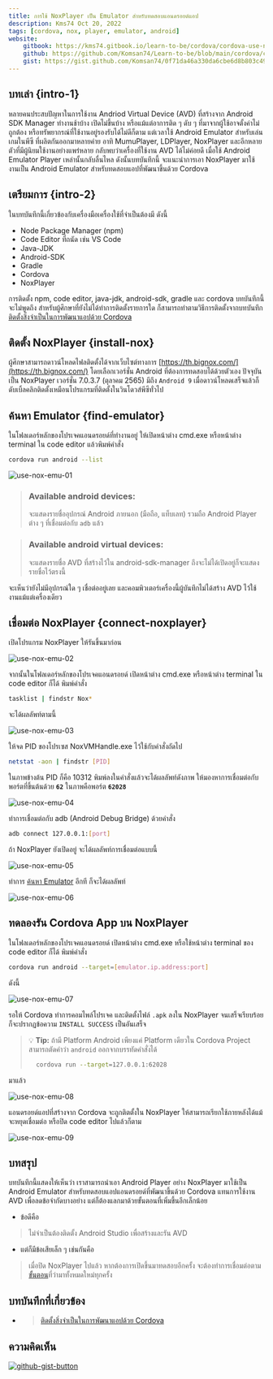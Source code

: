 ```yaml
---
title: การใช้ NoxPlayer เป็น Emulator สำหรับทดสอบแอนดรอยด์แอป
description: Kms74 Oct 20, 2022
tags: [cordova, nox, player, emulator, android]
website:
    gitbook: https://kms74.gitbook.io/learn-to-be/cordova/cordova-use-nox-player.md
    github: https://github.com/Komsan74/Learn-to-be/blob/main/cordova/cordova-use-nox-player.md
    gist: https://gist.github.com/Komsan74/0f71da46a330da6cbe6d8b803c49da54
---
```


## บทเล่า {intro-1}

หลายคนประสบปัญหาในการใช้งาน Andriod Virtual Device (AVD) ที่สร้างจาก Android SDK Manager ทำงานช้าบ้าง เปิดไม่ขึ้นบ้าง หรือแม้แต่อาการติด ๆ ดับ ๆ ที่มาจากผู้ใช้อาจตั้งค่าไม่ถูกต้อง หรือทรัพยากรณ์ที่ใช้งานอยู่รองรับได้ไม่ดีก็ตาม แต่เวลาใช้ Android Emulator สำหรับเล่นเกมในพีซี ที่ผลิตกันออกมาหลายค่าย อาทิ MumuPlayer, LDPlayer, NoxPlayer และอีกหลายตัวที่มีผู้นิยมใช้งานอย่างแพร่หลาย กลับพบว่าเครื่องที่ใช้งาน AVD ได้ไม่ค่อยดี เมื่อใช้ Android Emulator Player เหล่านั้นกลับลื่นไหล ดังนั้นบทบันทึกนี้ จะแนะนำการเอา NoxPlayer มาใช้งานเป็น Android Emulator สำหรับทดสอบแอปที่พัฒนาขึ้นด้วย Cordova 

## เตรียมการ {intro-2}

ในบทบันทึกนี้เกี่ยวข้องกับเครื่องมือเครื่องใช้ที่จำเป็นต้องมี ดังนี้

* Node Package Manager (npm)
* Code Editor ที่ถนัด เช่น VS Code
* Java-JDK
* Android-SDK
* Gradle
* Cordova
* NoxPlayer

การติดตั้ง npm, code editor, java-jdk, android-sdk, gradle และ cordova บทบันทึกนี้จะไม่พูดถึง สำหรับผู้ศึกษาที่ยังไม่ได้ทำการติดตั้งรายการใด ก็สามารถทำตามวิธีการติดตั้งจากบทบันทึก [ติดตั้งสิ่งจำเป็นในการพัฒนาแอปด้วย Cordova](https://kms74.gitbook.io/learn-to-be/cordova/cordova-installation)

## ติดตั้ง NoxPlayer {install-nox}

ผู้ศึกษาสามารถดาวน์โหลดไฟลติดตั้งได้จากเว็บไซต์ทางการ [https://th.bignox.com/](https://th.bignox.com/) โดยเลือกเวอร์ชั่น Android ที่ต้องการทดสอบได้ด้วยตัวเอง ปัจจุบันเป็น NoxPlayer เวอร์ชั่น 7.0.3.7 (ตุลาคม 2565) มีถึง `Android 9`  เมื่อดาวน์โหลดเสร็จแล้วก็ดับเบิ้ลคลิกติดตั้งเหมือนโปรแกรมที่ติดตั้งในวินโดวส์พีซีทั่วไป

## ค้นหา Emulator {find-emulator}

ในโฟลเดอร์หลักของโปรเจคแอนดรอยด์ที่ทำงานอยู่ ให้เปิดหน้าต่าง cmd.exe หรือหน้าต่าง terminal ใน code editor แล้วพิมพ์คำสั่ง

```sh
cordova run android --list
```

![use-nox-emu-01](https://user-images.githubusercontent.com/52767363/196839699-e843cf8f-bc99-401e-b6b0-367434e65737.png)

> ### Available android devices:
> จะแสดงรายชื่ออุปกรณ์ Android ภายนอก (มือถือ, แท็บเลท) รวมถือ Android Player ต่าง ๆ ที่เชื่อมต่อกับ `adb` แล้ว

> ### Available android virtual devices:
> จะแสดงรายชื่อ AVD ที่สร้างไว้ใน android-sdk-manager ถึงจะไม่ได้เปิดอยู่ก็จะแสดงรายชื่อไว้ตรงนี้

จะเห็นว่ายังไม่มีอุปกรณ์ใด ๆ เชื่อต่ออยู่เลย และคอมพิวเตอร์เครื่องนี้ผู้บันทึกไม่ได้สร้าง AVD ไว้ใช้งานแม้แต่เครื่องเดียว

## เชื่อมต่อ NoxPlayer {connect-noxplayer}

เปิดโปรแกรม NoxPlayer ให้รันขึ้นมาก่อน

![use-nox-emu-02](https://user-images.githubusercontent.com/52767363/196844796-f0b3dbe9-957c-4b18-8179-cf0d4526773a.PNG)

จากนั้นในโฟลเดอร์หลักของโปรเจคแอนดรอยด์ เปิดหน้าต่าง cmd.exe หรือหน้าต่าง terminal ใน code editor ก็ได้ พิมพ์คำสั่ง

```sh
tasklist | findstr Nox*
```
จะได้ผลลัพท์ตามนี้

![use-nox-emu-03](https://user-images.githubusercontent.com/52767363/196847133-3da9f7ee-835f-4c8b-b052-b8e5b2090c58.png)

ให้จด PID ของโปรเซส NoxVMHandle.exe ไว้ใช้กับคำสั่งถัดไป

```sh
netstat -aon | findstr [PID]
```

ในภาพข้างต้น PID ก็คือ 10312 พิมพ์ลงในคำสั่งแล้วจะได้ผลลัพท์ดังภาพ ให้มองหาการเชื่อมต่อกับพอร์ตที่ขึ้นต้นด้วย **`62`** ในภาพคือพอร์ต **`62028`** 

![use-nox-emu-04](https://user-images.githubusercontent.com/52767363/196849986-43d2c088-e23e-428f-997d-77bcb2e82b88.png)

ทำการเชื่อมต่อกับ adb (Android Debug Bridge) ด้วยคำสั่ง

```sh
adb connect 127.0.0.1:[port]
```

ถ้า NoxPlayer ยังเปิดอยู่ จะได้ผลลัพท์การเชื่อมต่อแบบนี้

![use-nox-emu-05](https://user-images.githubusercontent.com/52767363/196851781-99ff38d8-e086-43fe-b6ab-b22ab14b5d66.png)

ทำการ [ค้นหา Emulator](#find-emulator) อีกที ก็จะได้ผลลัพท์

![use-nox-emu-06](https://user-images.githubusercontent.com/52767363/196852554-31abf951-f64a-4f28-bd67-ca8b86ac1138.png)

## ทดลองรัน Cordova App บน NoxPlayer

ในโฟลเดอร์หลักของโปรเจคแอนดรอยด์ เปิดหน้าต่าง cmd.exe หรือใช้หน้าต่าง terminal ของ code editor ก็ได้ พิมพ์คำสั่ง

```sh
cordova run android --target=[emulator.ip.address:port]
```

ดังนี้

![use-nox-emu-07](https://user-images.githubusercontent.com/52767363/196854793-a700c244-e464-48df-bc26-e80d70d5b806.png)

รอให้ Cordova ทำการคอมไพล์โปรเจค และติดตั้งไฟล์ `.apk` ลงใน NoxPlayer จนเสร็จเรียบร้อยก็จะปรากฏข้อความ `INSTALL SUCCESS` เป็นอันเสร็จ

> :bulb: **Tip:** 
> ถ้ามี Platform Android เพียงแค่ Platform เดียวใน Cordova Project 
> สามารถตัดคำว่า `android` ออกจากบรรทัดคำสั่งได้ 
> ```sh
>   cordova run --target=127.0.0.1:62028
> ```

มาแล้ว

![use-nox-emu-08](https://user-images.githubusercontent.com/52767363/196855278-e1cf8e55-b6d4-400f-9c91-cf2d207d7d8e.PNG)

แอนดรอยด์แอปที่สร้างจาก Cordova จะถูกติตตั้งใน NoxPlayer ให้สามารถเรียกใช้ภายหลังได้แม้จะหยุดเชื่อมต่อ หรือปิด code editor ไปแล้วก็ตาม

![use-nox-emu-09](https://user-images.githubusercontent.com/52767363/196856233-5b9714a4-d3f0-4da7-be31-0b6f5313c8fd.png)

## บทสรุป

บทบันทึกนี้แสดงให้เห็นว่า เราสามารถนำเอา Android Player อย่าง NoxPlayer มาใช้เป็น Android Emulator สำหรับทดสอบแอปแอนดรอยด์ที่พัฒนาขึ้นด้วย Cordova แทนการใช้งาน AVD เพื่อลดข้อจำกัดบางอย่าง แต่ก็ต้องแลกมาด้วยขั้นตอนที่เพิ่มขึ้นอีกเล็กน้อย 

* ข้อดีคือ

> ไม่จำเป็นต้องติดตั้ง Android Studio เพื่อสร้างและรัน AVD

* แต่ก็มีข้อเสียเล็ก ๆ เช่นกันคือ

> เมื่อปิด NoxPlayer ไปแล้ว หากต้องการเปิดขึ้นมาทดสอบอีกครั้ง จะต้องทำการเชื่อมต่อตาม[ขั้นตอน](#เชื่อมต่อ-noxplayer)ที่ว่ามาทั้งหมดใหม่ทุกครั้ง


## บทบันทึกที่เกี่ยวข้อง

* > [ติดตั้งสิ่งจำเป็นในการพัฒนาแอปด้วย Cordova](https://kms74.gitbook.io/learn-to-be/cordova/cordova-installation)

## ความคิดเห็น

[![github-gist-button](https://user-images.githubusercontent.com/52767363/191145099-9f4a51a2-35cc-495f-82e1-284d769a9052.png)][comment]

[comment]: https://gist.github.com/Komsan74/0f71da46a330da6cbe6d8b803c49da54